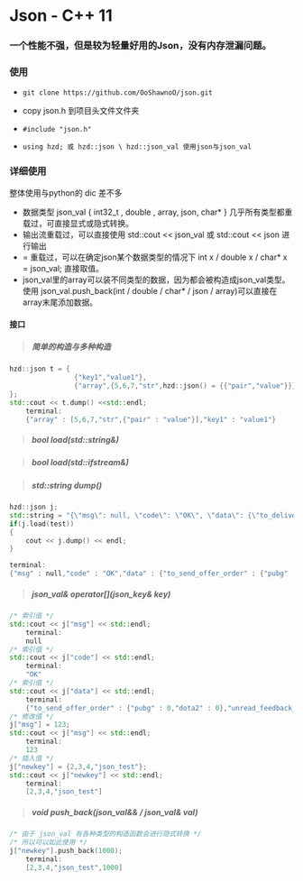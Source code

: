 # Json - C++ 11

### 一个性能不强，但是较为轻量好用的Json，没有内存泄漏问题。



### 使用

- ``` git clone https://github.com/OoShawnoO/json.git ```
- copy json.h 到项目头文件文件夹
- ```#include "json.h"```

- ```using hzd; 或 hzd::json \ hzd::json_val 使用json与json_val```

### 详细使用

整体使用与python的 dic 差不多

- 数据类型 json_val { int32_t , double , array, json, char* } 几乎所有类型都重载过，可直接显式或隐式转换。
- 输出流重载过，可以直接使用 std::cout <<  json_val 或  std::cout << json 进行输出
- = 重载过，可以在确定json某个数据类型的情况下 int x / double x / char* x = json_val; 直接取值。
- json_val里的array可以装不同类型的数据，因为都会被构造成json_val类型。使用 json_val.push_back(int / double / char* / json / array)可以直接在array末尾添加数据。

#### 接口

> <h5>简单的构造与多种构造</h5>

```c++
hzd::json t = {
                {"key1","value1"},
                {"array",{5,6,7,"str",hzd::json() = {{"pair","value"}}}}
};
std::cout << t.dump() <<std::endl;
    terminal:
    {"array" : [5,6,7,"str",{"pair" : "value"}],"key1" : "value1"}
```

> <h5> bool load(std::string&) </h5>

> <h5> bool load(std::ifstream&)</h5>

> <h5>std::string dump()</h5>

```c++
hzd::json j;
std::string = "{\"msg\": null, \"code\": \"OK\", \"data\": {\"to_deliver_order\": {\"pubg\": 0, \"dota2\": 0}, \"unread_message\": {\"total\": 0}, \"unread_social_message\": {\"total\": 0}, \"to_pay_order\": {\"pubg\": 0, \"dota2\": 0}, \"updated_at\": {}, \"to_pay_buy_order\": {\"pubg\": 0, \"dota2\": 0}, \"to_pay_bargain\": {\"pubg\": 0, \"dota2\": 0}, \"to_send_offer_order\": {\"pubg\": 0, \"dota2\": 0}, \"unread_system_message\": {\"total\": 0}, \"to_receive_order\": {\"pubg\": 0, \"dota2\": 0}, \"to_accept_offer_order\": {\"pubg\": 0, \"dota2\": 0}, \"to_handle_bargain\": {\"pubg\": 0, \"dota2\": 0}, \"unread_feedback_replay\": {\"total\": 0}, \"new_roll_room\": {\"has_new\": false}}}";
if(j.load(test))
{
    cout << j.dump() << endl;
}

terminal:
{"msg" : null,"code" : "OK","data" : {"to_send_offer_order" : {"pubg" : 0,"dota2" : 0},"unread_feedback_replay" : {"total" : 0},"new_roll_room" : {"has_new" : false},"to_deliver_order" : {"pubg" : 0,"dota2" : 0},"to_pay_order" : {"pubg" : 0,"dota2" : 0},"to_accept_offer_order" : {"pubg" : 0,"dota2" : 0},"unread_message" : {"total" : 0},"to_receive_order" : {"pubg" : 0,"dota2" : 0},"updated_at" : {},"to_handle_bargain" : {"pubg" : 0,"dota2" : 0},"unread_social_message" : {"total" : 0},"unread_system_message" : {"total" : 0},"to_pay_buy_order" : {"pubg" : 0,"dota2" : 0},"to_pay_bargain" : {"pubg" : 0,"dota2" : 0}}}
```



> <h5>json_val& operator[](json_key& key)</h5>

```c++
/* 索引值 */
std::cout << j["msg"] << std::endl;
    terminal:
    null
/* 索引值 */        
std::cout << j["code"] << std::endl;
    terminal:
    "OK"
/* 索引值 */        
std::cout << j["data"] << std::endl;
    terminal:
    {"to_send_offer_order" : {"pubg" : 0,"dota2" : 0},"unread_feedback_replay" : {"total" : 0},"new_roll_room" : {"has_new" : false},"to_deliver_order" : {"pubg" : 0,"dota2" : 0},"to_pay_order" : {"pubg" : 0,"dota2" : 0},"to_accept_offer_order" : {"pubg" : 0,"dota2" : 0},"unread_message" : {"total" : 0},"to_receive_order" : {"pubg" : 0,"dota2" : 0},"updated_at" : {},"to_handle_bargain" : {"pubg" : 0,"dota2" : 0},"unread_social_message" : {"total" : 0},"unread_system_message" : {"total" : 0},"to_pay_buy_order" : {"pubg" : 0,"dota2" : 0},"to_pay_bargain" : {"pubg" : 0,"dota2" : 0}}
/* 修改值 */
j["msg"] = 123;
std::cout << j["msg"] << std::endl;
    terminal:
    123
/* 插入值 */
j["newkey"] = {2,3,4,"json_test"};
std::cout << j["newkey"] << std::endl;
	terminal:
	[2,3,4,"json_test"]
```

> <h5>void push_back(json_val&& / json_val& val)</h5>

```c++
/* 由于 json_val 有各种类型的构造函数会进行隐式转换 */
/* 所以可以如此使用 */
j["newkey"].push_back(1000);
	terminal:
	[2,3,4,"json_test",1000]
```

